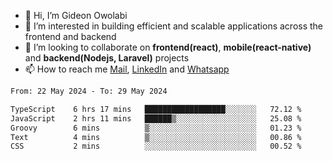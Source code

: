 - 👋 Hi, I’m Gideon Owolabi
- 👀 I’m interested in building efficient and scalable applications across the frontend and backend
- 💞️ I’m looking to collaborate on <b>frontend(react)</b>, <b>mobile(react-native)</b> and <b>backend(Nodejs, Laravel)</b> projects
- 📫 How to reach me <a href="mailto:gideoniyin2021@gmail.com">Mail</a>, <a href="https://www.linkedin.com/in/gideon-owolabi-9b667a232/">LinkedIn</a> and <a href="https://wa.me/2348055377085">Whatsapp</a>

<!---
gude1/gude1 is a ✨ special ✨ repository because its `README.md` (this file) appears on your GitHub profile.
You can click the Preview link to take a look at your changes.
--->

<!--START_SECTION:waka-->

```txt
From: 22 May 2024 - To: 29 May 2024

TypeScript    6 hrs 17 mins   ██████████████████░░░░░░░   72.12 %
JavaScript    2 hrs 11 mins   ██████▒░░░░░░░░░░░░░░░░░░   25.08 %
Groovy        6 mins          ▒░░░░░░░░░░░░░░░░░░░░░░░░   01.23 %
Text          4 mins          ▒░░░░░░░░░░░░░░░░░░░░░░░░   00.86 %
CSS           2 mins          ░░░░░░░░░░░░░░░░░░░░░░░░░   00.52 %
```

<!--END_SECTION:waka-->

